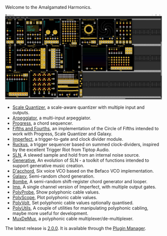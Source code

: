 Welcome to the Amalgamated Harmonics.

![All](./doc/all.jpg)

* [Scale Quantizer](https://github.com/jhoar/AmalgamatedHarmonics/wiki/Scale-Quantizer), a scale-aware quantizer with multiple input and outputs.
* [Arpeggiator](https://github.com/jhoar/AmalgamatedHarmonics/wiki/Arpeggiator), a multi-input arpeggiator.
* [Progress](https://github.com/jhoar/AmalgamatedHarmonics/wiki/Progress), a chord sequencer.
* [Fifths and Fourths](https://github.com/jhoar/AmalgamatedHarmonics/wiki/54), an implementation of the Circle of Fifths intended to work with Progress, Scale Quantizer and Galaxy.
* [Imperfect](https://github.com/jhoar/AmalgamatedHarmonics/wiki/Imperfect), a trigger-to-gate and clock divider module.
* [Ruckus](https://github.com/jhoar/AmalgamatedHarmonics/wiki/Ruckus), a trigger sequencer based on summed clock-dividers, inspired by the excellent Trigger Riot from Tiptop Audio.
* [SLN](https://github.com/jhoar/AmalgamatedHarmonics/wiki/SLN), A slewed sample and hold from an internal noise source.
* [Generative](https://github.com/jhoar/AmalgamatedHarmonics/wiki/Generative), An evolution of SLN - a toolkit of functions intended to support generative music creation.
* [D'acchord](https://github.com/jhoar/AmalgamatedHarmonics/wiki/D'acchord), Six voice VCO based on the Befaco VCO implementation.
* [Galaxy](https://github.com/jhoar/AmalgamatedHarmonics/wiki/Galaxy), Semi-random chord generation.
* [Bombe](https://github.com/jhoar/AmalgamatedHarmonics/wiki/Bombe), A semi-random shift-register chord generator and looper.
* [Imp](https://github.com/jhoar/AmalgamatedHarmonics/wiki/Imp), A single channel version of Imperfect, with multiple output gates.
* [PolyProbe](https://github.com/jhoar/AmalgamatedHarmonics/wiki/PolyProbe), Show polyphonic cable values.
* [PolyScope](https://github.com/jhoar/AmalgamatedHarmonics/wiki/PolyScope), Plot polyphonic cable values.
* [PolyVolt](https://github.com/jhoar/AmalgamatedHarmonics/wiki/PolyVolt), Set polyphonic cable values optionally quantised.
* [PolyUtils](https://github.com/jhoar/AmalgamatedHarmonics/wiki/PolyUtils), A couple of utilities for manipulating polyphonic cabling, maybe more useful for development.
* [MuxDeMux](https://github.com/jhoar/AmalgamatedHarmonics/wiki/MuxDeMux), a polyphonic cable multiplexer/de-multiplexer.

The latest release is [2.0.0](https://github.com/jhoar/AmalgamatedHarmonics/releases/tag/v2.0.0). It is available through the [Plugin Manager](https://vcvrack.com/plugins.html). 

